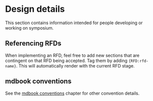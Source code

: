 # Design details

This section contains information intended for people developing or working on symposium.

## Referencing RFDs

When implementing an RFD, feel free to add new sections that are contingent on that RFD being accepted. Tag them by adding `{RFD:rfd-name}`. This will automatically render with the current RFD stage.

## mdbook conventions

See the [mdbook conventions](./mdbook-conventions.md) chapter for other convention details.